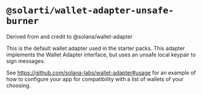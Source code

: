# `@solarti/wallet-adapter-unsafe-burner`

Derived from and credit to @solana/wallet-adapter

This is the default wallet adapter used in the starter packs. This adapter implements the Wallet Adapter interface, but uses an unsafe local keypair to sign messages.

See https://github.com/solana-labs/wallet-adapter#usage for an example of how to configure your app for compatibility with a list of wallets of your choosing.
